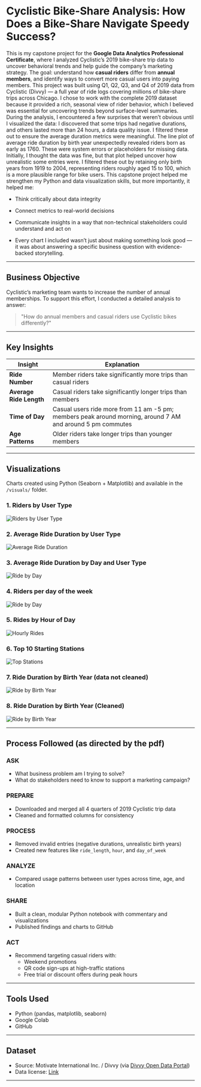 

# Cyclistic Bike-Share Analysis: How Does a Bike-Share Navigate Speedy Success?

This is my capstone project for the **Google Data Analytics Professional Certificate**, where I analyzed Cyclistic’s 2019 bike-share trip data to uncover behavioral trends and help guide the company’s marketing strategy. The goal: understand how **casual riders** differ from **annual members**, and identify ways to convert more casual users into paying members.
This project was built using Q1, Q2, Q3, and Q4 of 2019 data from Cyclistic (Divvy) — a full year of ride logs covering millions of bike-share trips across Chicago. I chose to work with the complete 2019 dataset because it provided a rich, seasonal view of rider behavior, which I believed was essential for uncovering trends beyond surface-level summaries.
During the analysis, I encountered a few surprises that weren’t obvious until I visualized the data:
I discovered that some trips had negative durations, and others lasted more than 24 hours, a data quality issue. I filtered these out to ensure the average duration metrics were meaningful.
The line plot of average ride duration by birth year unexpectedly revealed riders born as early as 1760. These were system errors or placeholders for missing data. Initially, I thought the data was fine, but that plot helped uncover how unrealistic some entries were. I filtered these out by retaining only birth years from 1919 to 2004, representing riders roughly aged 15 to 100, which is a more plausible range for bike users.
This capstone project helped me strengthen my Python and data visualization skills, but more importantly, it helped me:

- Think critically about data integrity

- Connect metrics to real-world decisions

- Communicate insights in a way that non-technical stakeholders could understand and act on

- Every chart I included wasn’t just about making something look good — it was about answering a specific business question with evidence-backed storytelling.


---

##  Business Objective

Cyclistic’s marketing team wants to increase the number of annual memberships. To support this effort, I conducted a detailed analysis to answer:

> "How do annual members and casual riders use Cyclistic bikes differently?"

---

##  Key Insights

| Insight | Explanation |
|--------|-------------|
| **Ride Number** | Member riders take significantly more trips than casual riders |
| **Average Ride Length** | Casual riders take significantly longer trips than members |
| **Time of Day** | Casual users ride more from 11 am -5 pm; members peak around morning, around 7 AM  and around 5 pm commutes |
| **Age Patterns** | Older riders take longer trips than younger members|

---

## Visualizations

Charts created using Python (Seaborn + Matplotlib) and available in the `/visuals/` folder.

### 1. Riders by User Type
![Riders by User Type](Visuals/riders_per_user_type.png)

### 2. Average Ride Duration by User Type
![Average Ride Duration](Visuals/avg_ride_length_per_user_type.png)

### 3. Average Ride Duration by Day and User Type
![Ride by Day](Visuals/avg_ride_length_by_day_and_user_type.png)

### 4. Riders per day of the week 
![Ride by Day](Visuals/riders_per_week_day_trend.png)

### 5. Rides by Hour of Day
![Hourly Rides](Visuals/ride_count_by_hour_of_the_day_and_user_type.png)

### 6. Top 10 Starting Stations
![Top Stations](Visuals/station_ride_counts.png)

### 7. Ride Duration by Birth Year (data not cleaned)
![Ride by Birth Year](Visuals/avg_duration_per_birth_year_mistake.png)

### 8. Ride Duration by Birth Year (Cleaned)
![Ride by Birth Year](Visuals/avg_duration_per_birthyear_corrected.png)


---

##  Process Followed (as directed by the pdf)

### ASK
- What business problem am I trying to solve?
- What do stakeholders need to know to support a marketing campaign?

### PREPARE
- Downloaded and merged all 4 quarters of 2019 Cyclistic trip data
- Cleaned and formatted columns for consistency

### PROCESS
- Removed invalid entries (negative durations, unrealistic birth years)
- Created new features like `ride_length`, `hour`, and `day_of_week`

### ANALYZE
- Compared usage patterns between user types across time, age, and location

### SHARE
- Built a clean, modular Python notebook with commentary and visualizations
- Published findings and charts to GitHub

### ACT
- Recommend targeting casual riders with:
  - Weekend promotions
  - QR code sign-ups at high-traffic stations
  - Free trial or discount offers during peak hours

---

## Tools Used

- Python (pandas, matplotlib, seaborn)
- Google Colab
- GitHub

---

## Dataset

- Source: Motivate International Inc. / Divvy (via [Divvy Open Data Portal](https://divvybikes.com/system-data))
- Data license: [Link](https://www.divvybikes.com/data-license-agreement)

---


